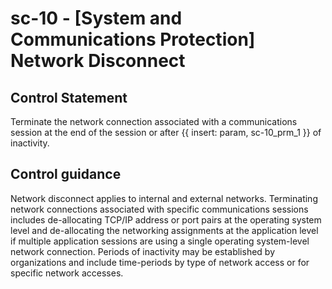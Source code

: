 # sc-10 - \[System and Communications Protection\] Network Disconnect

## Control Statement

Terminate the network connection associated with a communications session at the end of the session or after {{ insert: param, sc-10_prm_1 }} of inactivity.

## Control guidance

Network disconnect applies to internal and external networks. Terminating network connections associated with specific communications sessions includes de-allocating TCP/IP address or port pairs at the operating system level and de-allocating the networking assignments at the application level if multiple application sessions are using a single operating system-level network connection. Periods of inactivity may be established by organizations and include time-periods by type of network access or for specific network accesses.
